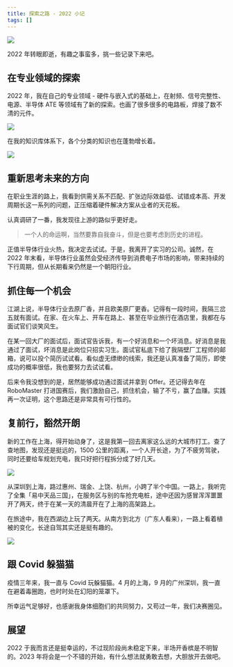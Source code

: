 ```yaml
---
title: 探索之路 - 2022 小记
tags: []
---
```


![](https://img.wiki-power.com/d/wiki-media/img/20221229234748.jpg)

2022 年转眼即逝，有趣之事蛮多，挑一些记录下来吧。

## 在专业领域的探索

2022 年，我在自己的专业领域 - 硬件与嵌入式的基础上，在射频、信号完整性、电源、半导体 ATE 等领域有了新的探索。也画了很多很多的电路板，焊接了数不清的元件。

![](https://img.wiki-power.com/d/wiki-media/img/202212311312231.png)

在我的知识库体系下，各个分类的知识也在蓬勃增长着。

![](https://img.wiki-power.com/d/wiki-media/img/202212311240781.png)

## 重新思考未来的方向

在职业生涯的路上，我看到供需关系不匹配、扩张边际效益低、试错成本高、开发周期长这一系列的问题，正压缩着硬件解决方案从业者的天花板。

认真调研了一番，我发现往上游的路似乎更好走。

> 一个人的命运啊，当然要靠自我奋斗，但是也要考虑到历史的进程。

正值半导体行业火热，我决定去试试。于是，我离开了实习的公司。诚然，在 2022 年末看，半导体行业虽然会受经济传导到消费电子市场的影响，带来持续的下行周期，但从长期看来仍然是一个朝阳行业。

## 抓住每一个机会

江湖上说，半导体行业去原厂香，并且欧美原厂更香。记得有一段时间，我隔三岔五就有面试。在家、在火车上、开车在路上、甚至在毕业旅行在酒店里，我都在与面试官们谈笑风生。

在某一回大厂的面试后，面试官告诉我，有一个好消息和一个坏消息。好消息是我通过了面试，坏消息是此岗位只招实习生。面试官私底下给了我隔壁厂工程师的邮箱，说可以投个简历试试看。看似虚无缥缈的线索，我还是认真准备了简历，即使成功的概率很低，我也要努力去试试看。

后来令我没想到的是，居然能够成功通过面试并拿到 Offer。还记得去年在 RoboMaster 打进国赛后，我们激励自己，抓住机会，输了不亏，赢了血赚。实践再一次证明，这个思路还是非常具有可行性的。

## 复前行，豁然开朗

新的工作在上海，得开始动身了，这是我第一回去离家这么远的大城市打工。查了查地图，发现还是挺远的，1500 公里的距离，一个人开长途，为了不疲劳驾驶，同时还要给车规划充电，我只好把行程拆分成了好几天。

![](https://img.wiki-power.com/d/wiki-media/img/20221229225212.png)

从深圳到上海，路过惠州、瑞金、上饶、杭州，小跨了半个中国。一路上，我听完了全集「易中天品三国」，在服务区与别的车抢充电桩，途中还因为感冒浑浑噩噩开了两天，终于在某一天的清晨开在了上海的高架路上。

在旅途中，我在西湖边上玩了两天。从南方到北方（广东人看来），一路上看着植被的变化，长途自驾其实还是挺有趣的。

![](https://img.wiki-power.com/d/wiki-media/img/20221230000204.JPG)

## 跟 Covid 躲猫猫

疫情三年来，我一直与 Covid 玩躲猫猫。4 月的上海，9 月的广州深圳，我一直在避着毒圈跑，也时时处在幻阳的笼罩下。

所幸运气足够好，也感谢我身体细胞们的共同努力，又苟过一年，我们决赛圈见。

## 展望

2022 于我而言还是挺幸运的，不过现阶段尚未稳定下来，半场开香槟是不明智的。2023 年将会是一个不错的开始，有什么想法就勇敢去想，大胆放开去做吧。
